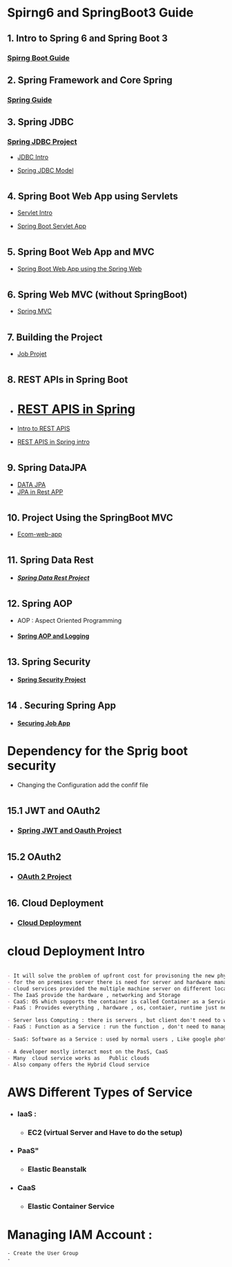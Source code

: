 # Spirng6 and SpringBoot3 Guide

## 1. Intro to Spring 6 and Spring Boot 3

###  [Spirng Boot Guide](Spring_SpringBoot/sf6sb3)

## 2. Spring Framework and Core Spring

###  [Spring Guide ](Springjp/)

## 3. Spring JDBC

###  [Spring JDBC Project](SpringJDBCjp/src/)

- [JDBC Intro](https://github.com/legionJP/Java_language/blob/master/jdbc-example/src/main/java/com/example/App.java)

- [Spring JDBC Model](SpringJDBCjp/src/main/java/com/jspring6/springjdbcjp/model/Student.java)

#
## 4. Spring Boot Web App using Servlets

- [Servlet Intro](ServletWebsite/Docks/ServletsSpringBoot.md)

- [Spring Boot Servlet App](ServletWebsite/src/main/java/com/jspring6/App.java)

#
## 5. Spring Boot Web App and MVC

- [ Spring Boot Web App using the Spring Web](SpringBootWebApp1/src/main/java/com/jspring6/springbootwebapp1/SpringBootWebApp1Application.java)

#
## 6. Spring Web  MVC (without SpringBoot)

- [Spring MVC ](SpringMVCwebApp)

#
## 7. Building the Project

- [Job Projet](SpringJobProject)

# 
## 8. REST APIs in Spring Boot
- #  [REST APIS in Spring](SpringBootRest)

 - [Intro to REST APIS ](https://github.com/legionJP/Learn_APIs)
 - [REST APIS in Spring  intro ](SpringBootRest/RESTSpringIntro.md)

# 
## 9. Spring DataJPA

- [DATA JPA](SpringDataJPAproject/)
- [JPA in Rest APP  ](SpringBootRest/)

# 
## 10. Project Using the SpringBoot MVC

- [Ecom-web-app](SpringEcomWebAPP)

#
## 11. Spring Data Rest 

- ##### [Spring Data Rest Project](SpringDataRestApp/)


#
## 12. Spring AOP 

- AOP : Aspect Oriented Programming 

- #### [Spring AOP  and Logging](SpringBootRestAOP/)


#
## 13. Spring Security 

- #### [Spring Security Project](SpringBootSecProject/)


#
## 14 . Securing Spring App

- #### [Securing Job App](SpringJobProject/)


# Dependency for the Sprig boot security 

- Changing the Configuration add the confif file 


#
## 15.1  JWT and OAuth2
- ### [Spring JWT and Oauth Project](SpringJWTproject/)

#
## 15.2 OAuth2 
-   ### [OAuth 2 Project](OAuth2Project/)

#
## 16. Cloud Deployment

-   ### [Cloud Deployment]()

#  cloud Deployment Intro
```markdown

- It will solve the problem of upfront cost for provisoning the new physical server 
- for the on premises server there is need for server and hardware management 
- cloud services provided the multiple machine server on different locations 
- The IaaS provide the hardware , networking and Storage 
- CaaS: OS which supports the container is called Container as a Service , provides except runtime
- PaaS : Provides everything , hardware , os, contaier, runtime just need to built and deploy application

- Server less Computing : there is servers , but client don't need to worry about servers 
- FaaS : Function as a Service : run the function , don't need to manage where it runs and can scale for multi functions 

- SaaS: Software as a Service : used by normal users , Like google photos , like gmails , docks 

- A developer mostly interact most on the PasS, CaaS
- Many  cloud service works as   Public clouds 
- Also company offers the Hybrid Cloud service 
```
# AWS Different Types of Service 
-   ### IaaS : 
    - ### EC2 (virtual Server and Have to do the setup)
-   ### PaaS"
    - ###  Elastic Beanstalk 
-   ### CaaS
    - ### Elastic Container Service 

# Managing IAM Account : 
    - Create the User Group 
    - 
        